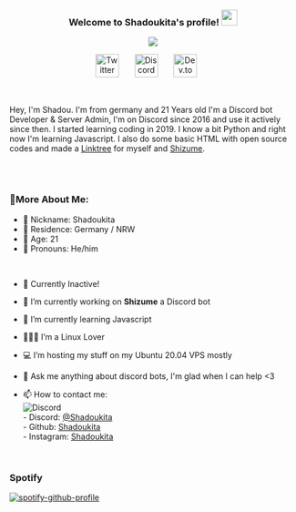 <h3 align="center">
  Welcome to Shadoukita's profile!
  <img src="https://media.giphy.com/media/hvRJCLFzcasrR4ia7z/giphy.gif" width="28">
</h3>


<!-- Typing SVG by DenverCoder1 - https://github.com/DenverCoder1/readme-typing-svg -->
<p align="center">
  <img src="https://readme-typing-svg.herokuapp.com?color=%23CCFF03&lines=Discord%20Server%20%26%20Bot%20Developer;Selftaught%20Python%20%26%20Javacript%20Developer;Developer%20of%20Shizume&font=Fira%20Code&center=true&width=801&height=105">
</p>

<!-- Social icons section -->
<p align="center">
  <a href="https://twitter.com/shadoukita1"><img width="41px" alt="Twitter" title="My Twitter" src="https://i.imgur.com/3YO5ieq.png"/></a>
  &#8287;&#8287;&#8287;&#8287;&#8287;
  <a href="https://discord.com/users/244541945559515137"><img width="41px" alt="Discord" title="My Discord" src="https://i.imgur.com/yUezpbT.png"/></a>
  &#8287;&#8287;&#8287;&#8287;&#8287;
  <a href="https://shadoukita.ml/"><img width="41px" alt="Dev.to" title="My Website" src="https://i.imgur.com/UUWWcRz.png"></a>
  &#8287;&#8287;&#8287;&#8287;&#8287;
</p>
<br/>

Hey, I'm Shadou. I'm from germany and 21 Years old I'm a Discord bot Developer & Server Admin, I'm on Discord since 2016 and use it actively since then. I started learning coding in 2019. I know a bit Python and right now I'm learning Javascript. I also do some basic HTML with open source codes and made a <a href="https://shadoukita.ml" target="_Blank">Linktree</a> for myself and <a href="https://shizume.tk" target="_Blank">Shizume</a>.

<br/>
<br/>
  
### 🧐More About Me:

- 🧐 Nickname: Shadoukita
- 🧐 Residence: Germany / NRW
- 🧐 Age: 21
- 🧐 Pronouns: He/him
<br>

- 🔭 Currently Inactive!


- 🔭 I’m currently working on **Shizume** a Discord bot
- 🌱 I’m currently learning Javascript
- 👨🏻‍💻 I’m a Linux Lover
- 💻 I’m hosting my stuff on my Ubuntu 20.04 VPS mostly
- 💬 Ask me anything about discord bots, I'm glad when I can help <3
- 📫 How to contact me:<br>
                           ![Discord](https://discord.c99.nl/widget/theme-2/244541945559515137.png)
                           <br>
                      - Discord: [@Shadoukita](https://discord.com/users/244541945559515137)
                      <br>
                      - Github: [Shadoukita](https://github.com/Shadoukita)
                      <br>
                      - Instagram: [Shadoukita](https://instagram.com/Shadoukita)
</br>

### Spotify
[![spotify-github-profile](https://spotify-github-profile.vercel.app/api/view?uid=21imd2xi2tr6gkykpfns57yta&cover_image=true&theme=default&bar_color=53b14f&bar_color_cover=false)](https://open.spotify.com/playlist/1HppwsRkgWZLBlftD6OMGk?si=JWr8gbd8SiKuLCXvIgiLaw)
